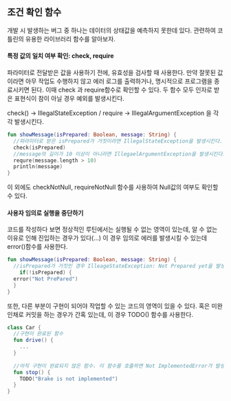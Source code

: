 ## 조건 확인 함수

개발 시 발생하는 버그 중 하나는 데이터의 상태값을 예측하지 못한데 있다. 관련하여 코틀린의 유용한 라이브러리 함수를 알아보자.

#### 특정 값의 일치 여부 확인: check, require

파라미터로 전달받은 값을 사용하기 전에, 유효성을 검사할 때 사용한다. 만약 잘못된 값이라면 아무 작업도 수행하지 않고 에러 로그를 출력하거나, 명시적으로 프로그램을 종료시키면 된다. 이때 check 과 require함수로 확인할 수 있다. 두 함수 모두 인자로 받은 표현식이 참이 아닐 경우 예외를 발생시킨다.

check() -> IllegalStateException / require -> IllegalArgumentException 을 각각 발생시킨다. 

```kotlin
fun showMessage(isPrepared: Boolean, message: String) {
  //파라미터로 받은 isPrepared가 거짓이라면 IllegalStateException을 발생시킨다.
  check(isPrepared)
  //message의 길이가 10 이상이 아니라면 IllegaelArgumentException을 발생시킨다.
  requre(message.length > 10)
  println(message)
}
```

이 외에도 checkNotNull, requireNotNull 함수를 사용하여 Null값의 여부도 확인할 수 있다.

#### 사용자 임의로 실행을 중단하기

코드를 작성하다 보면 정상적인 루틴에서는 실행될 수 없는 영역이 있는데, 알 수 없는 이유로 인해 진입하는 경우가 있다(…) 이 경우 임의로 에러를 발생시킬 수 있는데 error()함수를 사용한다.

```kotlin
fun showMessage(isPrepared: Boolean, message: String) {
  //isPrepared가 거짓인 경우 IlleageStateException: Not Prepared yet을 발생시킨다.
	if(!isPrepared) {
  error("Not PrePared")    
  }
}
```

또한, 다른 부분이 구현이 되어야 작업할 수 있는 코드의 영역이 있을 수 있다. 혹은 미완인채로 커밋을 하는 경우가 간혹 있는데, 이 경우 TODO() 함수를 사용한다.

```kotlin
class Car {
  //구현이 완료된 함수
  fun drive() {
    ...
  }
  
  //아직 구현이 완료되지 않은 함수. 이 함수를 호출하면 Not ImplementedError가 발생한다.
  fun stop() {
    TODO("Brake is not implemented")
  }
}
```

